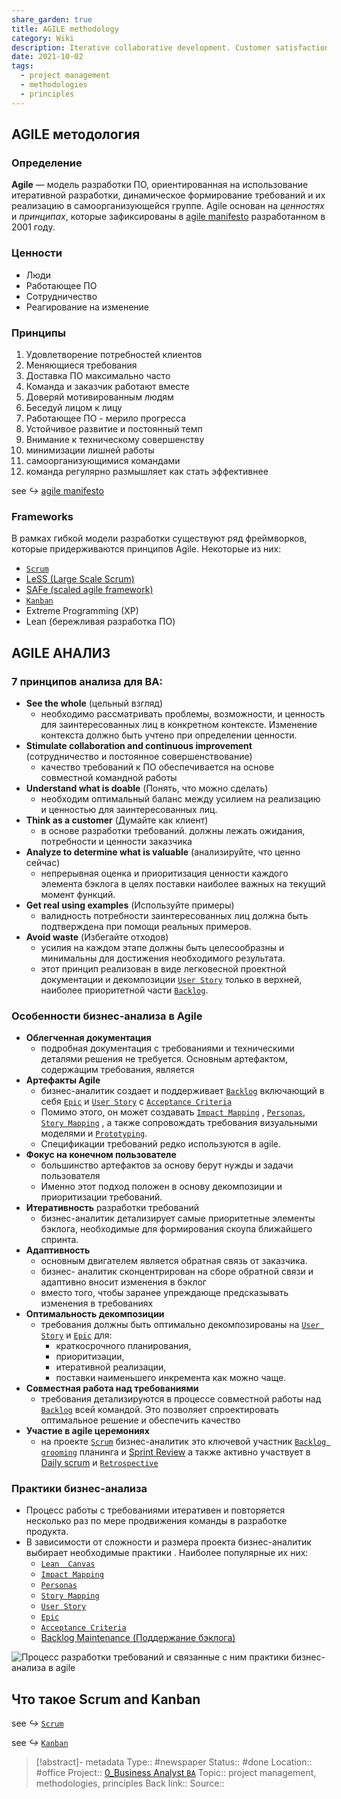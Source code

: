 ```yaml
---
share_garden: true
title: AGILE methodology
category: Wiki
description: Iterative collaborative development. Customer satisfaction, frequent delivery.
date: 2021-10-02
tags:
  - project management 
  - methodologies 
  - principles
---
```

## AGILE методология

### Определение 
**Agile**  —  модель  разработки  ПО,  ориентированная  на  использование итеративной разработки, динамическое формирование требований и их реализацию в самоорганизующейся группе.
Agile основан на *ценностях* и *принципах*, которые зафиксированы в [agile manifesto](../../agile%20manifesto.md) разработанном в 2001 году.

### Ценности
- Люди 
- Работающее ПО
- Сотрудничество
- Реагирование на изменение

### Принципы
1. Удовлетворение потребностей клиентов
2. Меняющиеся требования
3. Доставка ПО максимально часто
4. Команда и заказчик работают вместе
5. Доверяй мотивированным людям
6. Беседуй лицом к лицу
7. Работающее ПО - мерило прогресса
8. Устойчивое развитие и постоянный темп
9. Внимание к техническому совершенству
10. минимизации лишней работы
11. самоорганизующимися командами
12. команда регулярно размышляет как стать эффективнее

 see *↪* [agile manifesto](../../agile%20manifesto.md#Принципы-Agile) 


### Frameworks
В  рамках  гибкой  модели  разработки  существуют  ряд   фреймворков,  которые придерживаются  принципов Agile. Некоторые из них: 
- [`Scrum`](../../скрам%20на%20проектах.md)
- [ LeSS (Large Scale Scrum)](https://less.works/less/framework/index.html)
- [ SAFe (scaled agile framework) ](https://www.scaledagileframework.com/)
- [`Kanban`](../../`Kanban`.md)
- Extreme Programming (XP)
- Lean (бережливая разработка ПО)

## AGILE АНАЛИЗ

### 7 принципов анализа для BA: 

- **See the whole** (цельный взгляд) 
	- необходимо рассматривать проблемы, возможности, и ценность для заинтересованных лиц в конкретном контексте. Изменение контекста должно быть учтено при определении ценности.
- **Stimulate collaboration and continuous improvement** (сотрудничество и постоянное совершенствование)
	- качество требований к ПО обеспечивается на основе совместной командной работы
- **Understand what is doable** (Понять, что можно сделать) 
	- необходим оптимальный баланс между усилием на реализацию и ценностью для заинтересованных лиц. 
- **Think as a customer** (Думайте как клиент)
	-  в  основе  разработки требований.  должны лежать ожидания, потребности и ценности заказчика
- **Analyze to determine what is valuable** (анализируйте, что ценно сейчас)
	- непрерывная оценка и приоритизация ценности каждого  элемента  бэклога  в  целях  поставки  наиболее  важных  на текущий момент функций. 
- **Get  real  using examples**  (Используйте примеры)
	- валидность  потребности  заинтересованных  лиц  должна  быть подтверждена при помощи реальных примеров. 
- **Avoid waste** (Избегайте отходов)
	- усилия на каждом этапе должны быть целесообразны и минимальны для достижения необходимого результата. 
	- этот принцип реализован в виде легковесной проектной документации и  декомпозиции [`User Story`](../../`User%20Story`.md) только в верхней, наиболее приоритетной части [`Backlog`](../../`Backlog`.md). 

### Особенности бизнес-анализа в Agile

- **Облегченная документация** 
	- подробная  документация  с  требованиями  и техническими  деталями  решения  не  требуется.  Основным  артефактом,  содержащим требования, является 
- **Артефакты  Agile**
	- бизнес-аналитик  создает  и поддерживает [`Backlog`](../../`Backlog`.md) включающий в себя [`Epic`](../../`Epic`.md) и [`User Story`](../../`User%20Story`.md) с  [`Acceptance Criteria`](../../`Acceptance%20Criteria`.md) 
	- Помимо этого, он может создавать [`Impact Mapping`](../../`Impact%20Mapping`.md) , [`Personas`](../../`Personas`.md), [`Story Mapping`](../../`Story%20Mapping`.md) , а  также сопровождать  требования  визуальными  моделями  и [`Prototyping`](../../`Prototyping`.md). 
	- Спецификации требований редко используются в agile. 
- **Фокус  на  конечном  пользователе**
	- большинство  артефактов за основу берут нужды и задачи пользователя
	- Именно этот подход положен в основу декомпозиции и приоритизации требований. 
- **Итеративность** разработки требований
	- бизнес-аналитик детализирует самые приоритетные элементы бэклога, необходимые для формирования скоупа ближайшего спринта. 
- **Адаптивность** 
	- основным  двигателем   является обратная  связь  от  заказчика.  
	- бизнес- аналитик сконцентрирован на сборе обратной связи и адаптивно вносит изменения в бэклог 
	- вместо  того,  чтобы заранее  упреждающе предсказывать  изменения  в  требованиях
- **Оптимальность  декомпозиции**  
	- требования  должны  быть  оптимально декомпозированы  на [`User Story`](../../`User%20Story`.md) и [`Epic`](../../`Epic`.md)  для:
		- краткосрочного  планирования, 
		- приоритизации, 
		- итеративной  реализации, 
		- поставки наименьшего инкремента как можно чаще.  
- **Совместная  работа  над  требованиями**  
	- требования  детализируются  в процессе совместной работы над [`Backlog`](../../`Backlog`.md) всей командой. Это позволяет спроектировать оптимальное решение и обеспечить качество
- **Участие в agile церемониях** 
	- на проекте [`Scrum`](../../скрам%20на%20проектах.md) бизнес-аналитик это ключевой участник [`Backlog grooming`](../../`Backlog%20grooming`.md) планинга и [Sprint Review](../../Sprint%20Review.md) а также активно участвует в [Daily scrum](../../Daily%20scrum.md) и [`Retrospective`](../../`Retrospective`.md) 


### Практики бизнес-анализа
- Процесс работы с требованиями итеративен и повторяется несколько раз по мере продвижения команды в разработке продукта. 
- В зависимости от сложности и размера проекта бизнес-аналитик выбирает необходимые практики . Наиболее популярные их них:
	- [`Lean  Canvas`](../../`Lean%20%20Canvas`.md) 
	- [`Impact Mapping`](../../`Impact%20Mapping`.md)
	- [`Personas`](../../`Personas`.md)
	- [`Story Mapping`](../../`Story%20Mapping`.md)
	- [`User Story`](../../`User%20Story`.md)
	- [`Epic`](../../`Epic`.md)
	- [`Acceptance Criteria`](../../`Acceptance%20Criteria`.md)
	- [Backlog Maintenance (Поддержание бэклога)](../../Backlog%20Maintenance%20(Поддержание%20бэклога).md)


![Процесс разработки требований и связанные с ним практики бизнес-анализа в agile](_Files_/f29a641a3006e628154dd33c354fbccf.png)


## Что такое Scrum and Kanban

see *↪* [`Scrum`](../../скрам%20на%20проектах.md)

see *↪* [`Kanban`](../../`Kanban`.md)



> [!abstract]- metadata
> Type:: #newspaper 
> Status:: #done
> Location:: #office
> Project:: [0_Business Analyst `BA`](../../0_Business%20Analyst%20`BA`.md)
>Topic:: project management, methodologies, principles
> Back link::
> Source:: 

